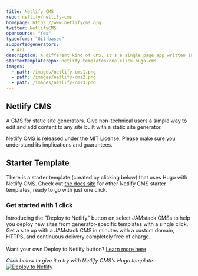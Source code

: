 ```yaml
---
title: Netlify CMS
repo: netlify/netlify-cms
homepage: https://www.netlifycms.org
twitter: NetlifyCMS
opensource: "Yes"
typeofcms: "Git-based"
supportedgenerators:
  - All
description: A different kind of CMS. It's a single page app written in React. It's an npm package. It's a script running on a static page that lives in your repo. Built for static site generators.
startertemplaterepo: netlify-templates/one-click-hugo-cms
images:
  - path: /images/netlify-cms1.png
  - path: /images/netlify-cms2.png
  - path: /images/netlify-cms3.png
---
```

## Netlify CMS

A CMS for static site generators. Give non-technical users a simple way to edit and add content to any site built with a static site generator.

Netlify CMS is released under the MIT License. Please make sure you understand its implications and guarantees.

## Starter Template

There is a starter template (created by clicking below) that uses Hugo with Netlify CMS. Check out [the docs site](https://www.netlifycms.org/docs/start-with-a-template/) for other Netlify CMS starter templates, ready to go with just one click.

<div class="promo">
  <div class="deploy-to-netlify">
    <h3>Get started with 1 click</h3>
    <p>Introducing the "Deploy to Netlify" button on select JAMstack CMSs to help you deploy new sites from generator-specific templates with a single click. Get a site up with a JAMstack CMS in minutes with a custom domain, HTTPS, and continuous delivery completely free of charge.<br><br>
    Want your own Deploy to Netlify button? <a href="https://www.netlify.com/docs/deploy_button/">Learn more here</a></p>
      <em>Click below to give it a try with Netlify CMS's Hugo template.</em>
      <a class="deploy-btn-interior inline" href="https://app.netlify.com/start/deploy?repository=https://github.com/netlify-templates/one-click-hugo-cms" alt="Deploy to Netlify" title="Deploy to Netlify">
        <img src="https://www.netlify.com/img/deploy/button.svg" title="Deploy to Netlify">
      </a>
    </p>
  </div>
</div>
